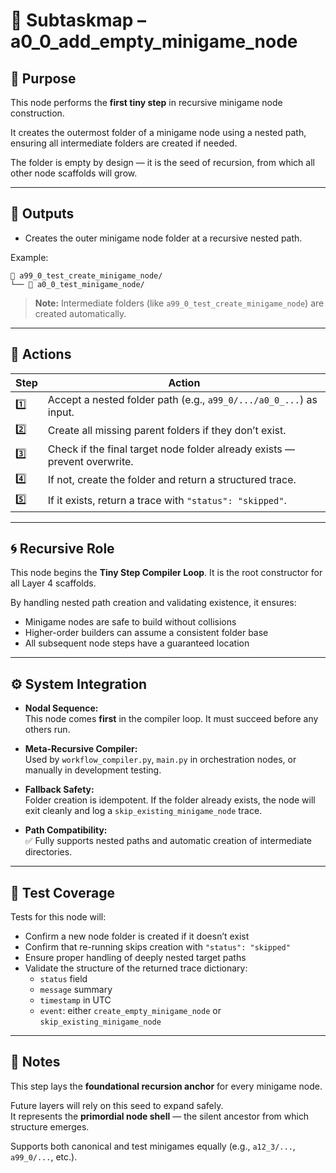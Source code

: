 <!-- Save to: a15_0_the_compiler_that_built_itself\a0_0_add_empty_minigame_node\subtaskmap.md -->

# 🔹 Subtaskmap – a0_0_add_empty_minigame_node

## 🧩 Purpose

This node performs the **first tiny step** in recursive minigame node construction.

It creates the outermost folder of a minigame node using a nested path, ensuring all intermediate folders are created if needed.

The folder is empty by design — it is the seed of recursion, from which all other node scaffolds will grow.

---

## 📂 Outputs

- Creates the outer minigame node folder at a recursive nested path.

Example:

```plaintext
📁 a99_0_test_create_minigame_node/
└── 📁 a0_0_test_minigame_node/
```

> **Note:** Intermediate folders (like `a99_0_test_create_minigame_node`) are created automatically.

---

## 🔧 Actions

| **Step** | **Action** |
|----------|------------|
| 1️⃣ | Accept a nested folder path (e.g., `a99_0/.../a0_0_...`) as input. |
| 2️⃣ | Create all missing parent folders if they don’t exist. |
| 3️⃣ | Check if the final target node folder already exists — prevent overwrite. |
| 4️⃣ | If not, create the folder and return a structured trace. |
| 5️⃣ | If it exists, return a trace with `"status": "skipped"`. |

---

## 🌀 Recursive Role

This node begins the **Tiny Step Compiler Loop**. It is the root constructor for all Layer 4 scaffolds.

By handling nested path creation and validating existence, it ensures:

- Minigame nodes are safe to build without collisions  
- Higher-order builders can assume a consistent folder base  
- All subsequent node steps have a guaranteed location  

---

## ⚙️ System Integration

- **Nodal Sequence:**  
  This node comes **first** in the compiler loop. It must succeed before any others run.

- **Meta-Recursive Compiler:**  
  Used by `workflow_compiler.py`, `main.py` in orchestration nodes, or manually in development testing.

- **Fallback Safety:**  
  Folder creation is idempotent. If the folder already exists, the node will exit cleanly and log a `skip_existing_minigame_node` trace.

- **Path Compatibility:**  
  ✅ Fully supports nested paths and automatic creation of intermediate directories.

---

## 🧪 Test Coverage

Tests for this node will:

- Confirm a new node folder is created if it doesn’t exist  
- Confirm that re-running skips creation with `"status": "skipped"`  
- Ensure proper handling of deeply nested target paths  
- Validate the structure of the returned trace dictionary:  
  - `status` field  
  - `message` summary  
  - `timestamp` in UTC  
  - `event`: either `create_empty_minigame_node` or `skip_existing_minigame_node`  

---

## 🔖 Notes

This step lays the **foundational recursion anchor** for every minigame node.

Future layers will rely on this seed to expand safely.  
It represents the **primordial node shell** — the silent ancestor from which structure emerges.

Supports both canonical and test minigames equally (e.g., `a12_3/...`, `a99_0/...`, etc.).
